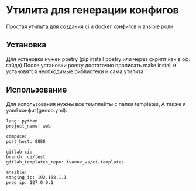# Утилита для генерации конфигов

Простая утилита для создания ci и docker конфигов и ansible роли

## Установка

Для установки нужен poetry (pip install poetry или через скрипт как в оф. гайде)
После установки poetry достаточно прописать make install и установятся необходимые библиотеки и сама утилита

## Использование

Для использования нужны все темплейты с папки templates, А также я yaml конфиг(gendo.yml):
      
    lang: python
    project_name: web

    compose:
    port_host: 8888

    gitlab-ci:
    branch: ci/test
    gitlab_templates_repo: ivanov_vs/ci-templates

    ansible:
    staging_ip: 192.168.1.1
    prod_ip: 127.0.0.1
